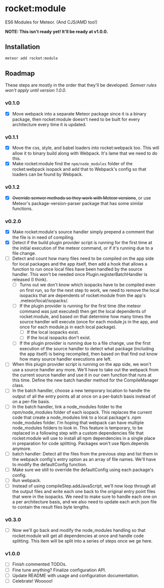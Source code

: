 rocket:module
=============

ES6 Modules for Meteor. (And CJS/AMD too!)

**NOTE: This isn't ready yet! It'll be ready at v1.0.0.**

Installation
------------

```sh
meteor add rocket:module
```

Roadmap
-------

These steps are mostly in the order that they'll be developed. *Semver rules won't
apply until version 1.0.0.*

### v0.1.0
- [x] Move webpack into a separate Meteor package since it is a binary package,
      then rocket:module doesn't need to be built for every architecture every
      time it is updated.

### v0.1.1
- [x] Move the css, style, and babel loaders into rocket:webpack too. This will
      allow it to binary build along with Webpack. It's lame that we need to do
      this.
- [x] Make rocket:module find the `npm/node_modules` folder of the
      rocket:webpack isopack and add that to Webpack's config so that loaders can
      be found by Webpack.

### v0.1.2
- [x] ~~Override semver methods so they work with Meteor versions~~, or use Meteor's
      package-version-parser package that has some similar functions.

### v0.2.0
- [x] Make rocket:module's source handler simply prepend a comment that the
      file is in need of compiling.
- [x] Detect if the build plugin provider script is running for the first time
      at the initial execution of the meteor command, or if it's running due to a file
      change.
- [ ] Detect and count how many files need to be compiled on the app side for
      local packages and the app itself, then add a hook that allows a function to
      run once local files have been handled by the source handler. This won't be
      needed once Plugin.registerBatchHandler is released (I think).
  - [ ] Turns out we don't know which isopacks have to be compiled even on
        first run, so for the next step to work, we need to remove the local isopacks
        that are dependents of rocket:module from the app's .meteor/local/isopacks/.
  - [ ] If the plugin provider is running for the first time (the meteor command was just
        executed) then get the local dependents of rocket:module, and based on that
        determine how many times the source handler will execute (once for each module.js
        in the app, and once for each module.js in each local package).
    - [ ] If the local isopacks exist.
    - [ ] If the local isopacks don't exist.
  - [ ] If the plugin provider is running due to a file change, use the first execution of
        the source handler to detect what package (including the app itself) is being
        recompiled, then based on that find out know how many source handler executions
        are left.
- [ ] When this plugin provider script is running on the app side, we won't
      use a source handler any more. We'll have to take out the webpack from
      the current source handler and use it in our own function that runs at
      this time. Define the new batch handler method for the CompileManager
      class.
- [ ] In the batch handler, choose a new temporary location to handle the
      output of all the entry points all at once on a per-batch basis instead
      of on a per-file basis.
- [ ] In the batch handler, link a node_modules folder to the npm/node_modules
      folder of each isopack. This replaces the current code that create a
      node_modules link to a local package's .npm node_modules folder. I'm
      hoping that webpack can have multiple node_modules folders to look in.
      This feature is temporary, to be replaced in a following step with a
      custom dependencies file that rocket:module will use to install all npm
      dependencies in a single place in preparation for code splitting.
      Packages won't use Npm.depends anymore.
- [ ] batch handler: Detect all the files from the previous step and list them in the
      webpack config's entry option as an array of file names. We'll have to
      modify the defaultConfig function.
- [ ] Make sure we still to override the defaultConfig using each package's config.
- [ ] Run webpack.
- [ ] Instead of using compileStep.addJavaScript, we'll now loop through all
      the output files and write each one back to the original entry point
      files that were in the isopacks. We need to make sure to handle each
      one on a per architecture basis, and we also need to update each arch
      json file to contain the result files byte lengths.

### v0.3.0
- [ ] Now we'll go back and modify the node_modules handling so that
      rocket:module will get all dependencies at once and handle code splitting.
      This item will be split into a series of steps once we ge here.

### v1.0.0
- [ ] Finish commented TODOs.
- [ ] Fine tune anything? Finalize configuration API.
- [ ] Update README with usage and configuration documentation.
- [ ] Celebrate! Wooooo!
